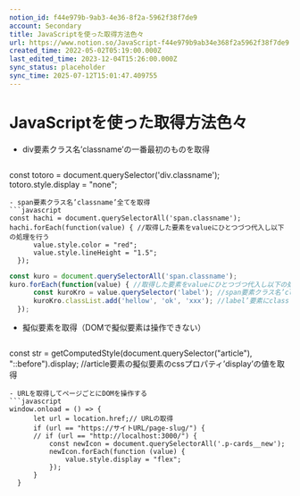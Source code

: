 ```yaml
---
notion_id: f44e979b-9ab3-4e36-8f2a-5962f38f7de9
account: Secondary
title: JavaScriptを使った取得方法色々
url: https://www.notion.so/JavaScript-f44e979b9ab34e368f2a5962f38f7de9
created_time: 2022-05-02T05:19:00.000Z
last_edited_time: 2023-12-04T15:26:00.000Z
sync_status: placeholder
sync_time: 2025-07-12T15:01:47.409755
---
```

# JavaScriptを使った取得方法色々

- div要素クラス名’classname’の一番最初のものを取得
  ```javascript
const totoro = document.querySelector('div.classname');
totoro.style.display = "none";
  ```
- span要素クラス名’classname’全てを取得
  ```javascript
const hachi = document.querySelectorAll('span.classname');
hachi.forEach(function(value) { //取得した要素をvalueにひとつづつ代入し以下の処理を行う
        value.style.color = "red"; 
        value.style.lineHeight = "1.5"; 
    });
  ```
  ```javascript
const kuro = document.querySelectorAll('span.classname');
kuro.forEach(function(value) { //取得した要素をvalueにひとつづつ代入し以下の処理を行う
        const kuroKro = value.querySelector('label'); //span要素クラス名’classname’の中の’label’要素の一番最初のものをkuroKroに代入
        kuroKro.classList.add('hellow', 'ok', 'xxx'); //label’要素にclass'hellow', 'ok', 'xxx'を追加
    });
  ```
- 擬似要素を取得（DOMで擬似要素は操作できない）
  ```javascript
const str = getComputedStyle(document.querySelector("article"), "::before").display;
//article要素の擬似要素のcssプロパティ’display’の値を取得
  ```
- URLを取得してページごとにDOMを操作する
  ```javascript
window.onload = () => {
        let url = location.href;// URLの取得
        if (url == "https://サイトURL/page-slug/") {
        // if (url == "http://localhost:3000/") {
            const newIcon = document.querySelectorAll('.p-cards__new');
            newIcon.forEach(function (value) { 
                value.style.display = "flex";
            });
        }
    }
  ```